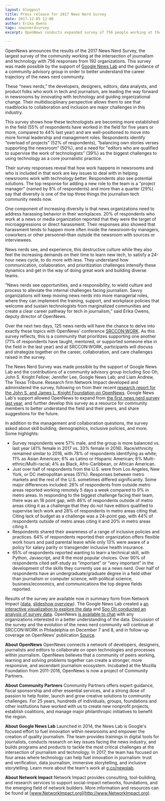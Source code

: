 ```yaml
---
layout: blogpost
title: Press release for 2017 News Nerd Survey
date: 2017-12-05 12:00
author: Erika Owens
tags: newsnerdsurvey
excerpt: OpenNews conducts expanded survey of 756 people working at the intersection of journalism and technology.

---
```

OpenNews announces the results of the 2017 News Nerd Survey, the largest survey of the community working at the intersection of journalism and technology with 756 responses from 192 organizations. This survey was made possible by the support of [Google News Lab](https://newslab.withgoogle.com/) and the guidance of a community advisory group in order to better understand the career trajectory of the news nerd community.

These “news nerds,” the developers, designers, editors, data analysts, and product folks who work in tech and journalism, are leading the way forward in newsrooms by innovating with technology and guiding organizational change. Their multidisciplinary perspective allows them to see that roadblocks to collaboration and inclusion are major challenges in this industry. 

This survey shows how these technologists are becoming more established in the field (55% of respondents have worked in the field for five years or more, compared to 44% last year) and are well-positioned to move into more formal leadership and management roles. Respondents identify “overload of projects” (52% of respondents), “balancing own stories verses supporting the newsroom” (50%), and a need for "editors who are qualified to supervise the work of technologists" (39%) as the biggest challenges to using technology as a core journalistic practice.

Their survey responses reveal that how work happens in newsrooms and who is included in that work are key issues to deal with in helping newsrooms work with technology better. Respondents also see potential solutions. The top response for adding a new role to the team is a "project manager" (named by 8% of respondents) and more than a quarter (29%) say that diversity is one of the top three things the journalism tech community needs now. 

One component of increasing diversity is that news organizations need to address harassing behavior in their workplaces. 20% of respondents who work at a news or media organization reported that they were the target of microaggressions or direct harassment. Their responses also showed that harassment tends to happen more often inside the newsroom–by managers, coworkers or other personnel–than outside the newsroom with sources or interviewees.

News nerds see, and experience, this destructive culture while they also feel the increasing demands on their time to learn new tech, to satisfy a 24-hour news cycle, to do more with less. They understand how communication, collaboration, and prioritization challenges intensify these dynamics and get in the way of doing great work and building diverse teams. 

"News nerds see opportunities, and a responsibility, to wield culture and process to alleviate the internal challenges facing journalism. Savvy organizations will keep moving news nerds into more managerial roles, where they can implement the training, support, and workplace policies that welcome and sustain technologists from marginalized communities and create a clear career pathway for tech in journalism,” said Erika Owens, deputy director of OpenNews.

Over the next two days, 125 news nerds will have the chance to delve into exactly these topics with OpenNews' conference [SRCCON:WORK](https://work.srccon.org/). As this survey reflects, this is a community that prioritizes supporting one another (71% of respondents have taught, mentored, or supported someone else in the field in the last year) and at SRCCON:WORK, participants will discuss and strategize together on the career, collaboration, and care challenges raised in the survey. 

The News Nerd Survey was made possible by the support of Google News Lab and the contributions of a community advisory group including Soo Oh, John S. Knight Fellow; Jennifer Lee, Google News Lab; and Liam Andrew, The Texas Tribune. Research firm Network Impact developed and administered the survey, following on from their recent [research report for the John S. and James L. Knight Foundation on OpenNews](http://kng.ht/opennews). Google News Lab's support allowed OpenNews to expand from [the first news nerd survey last year](/blog/news-nerd-survey/), and further develop this survey as a resource for community members to better understand the field and their peers, and share suggestions for the future.

In addition to the management and collaboration questions, the survey asked about skill building, demographics, inclusive policies, and more. Some highlights:

* Survey respondents were 57% male, and the group is more balanced vs. last year (41% female in 2017 vs. 33% female in 2016). Race/ethnicity remained similar to 2016, with 78% of respondents identifying as white; 11% as Asian American; 6% as Latino or Hispanic American; 6% Multi-ethnic/Multi-racial; 4% as Black, Afro-Caribbean, or African American.
* Just over half of respondents from the U.S. were from Los Angeles, New York, or DC metropolitan areas (51%). Responses between metro markets and the rest of the U.S. sometimes differed significantly. Some major differences included: 26% of respondents from outside metro areas reported working remotely 5 days a week compared to 9% in metro areas. In responding to the biggest challenge facing their team, there was an 18 point gap, with 46% of respondents outside of metro areas citing it as a challenge that they do not have editors qualified to supervise tech work and 28% of respondents in metro areas citing that. Citing lack of budget as a challenge was a 24-point gap, with 44% of respondents outside of metro areas citing it and 20% in metro areas citing it.
* Respondents shared their awareness of a range of inclusive policies and practices. 64% of respondents reported their organization offers flexible work hours and paid parental leave while only 13% were aware of a policy for salary parity or transgender inclusive health insurance.
* 65% of respondents reported wanting to learn a technical skill, with Python, Javascript, and R the most popular choices. Over 90% of respondents cited self-study as “important” or “very important” in the development of the skills they currently use as a news nerd. Over half of respondents have an undergraduate/graduate degree in a field other than journalism or computer science, with political science, business/economics, and communications the top degree fields reported.

Results of the survey are available now in summary form from Network Impact ([data](ttps://drive.google.com/open?id=1hBmHTQGo0dAXZqEd3qWk4lz3kwKnQKhVWAqPzSHfWFs), [slideshow overview](https://drive.google.com/open?id=1tICCNq5B6CzoPMURWmWdX4s6cUBcS2WB)). The Google News Lab created a [an interactive visualization to explore the data](https://opennews.org/projects/2017-newsnerd-survey/) and [Soo Oh conducted an analysis of survey data](https://medium.com/@SooOh/news-nerd-salaries-2017-2c83466b994e). OpenNews [is available to chat](mailto:erika@opennews.org) with any organizations interested in a better understanding of the data. Discussion of the survey and the evolution of the news nerd community will continue at SRCCON:WORK in Philadelphia on December 7 and 8, and in follow-up coverage on OpenNews’ publication [Source](https://source.opennews.org). 

**About OpenNews**
OpenNews connects a network of developers, designers, journalists and editors to collaborate on open technologies and processes within journalism. OpenNews believes that a community of peers working, learning and solving problems together can create a stronger, more responsive, and ascendant journalism ecosystem. Incubated at the Mozilla Foundation from 2011-2016, OpenNews is now a project of Community Partners.

**About Community Partners**
Community Partners offers expert guidance, fiscal sponsorship and other essential services, and a strong dose of passion to help foster, launch and grow creative solutions to community challenges. For 25 years, hundreds of individuals, groups, foundations and other institutions have worked with us to create new nonprofit projects, establish coalitions, and manage major philanthropic initiatives to benefit the region.

**About Google News Lab**
Launched in 2014, the News Lab is Google's focused effort to fuel innovation within newsrooms and empower the creation of quality journalism. The team provides trainings in digital tools for journalists, conducts research on key issues facing the news industry, and builds programs and products to tackle the most critical challenges at the intersection of journalism and technology. In 2017, the team has focused on four areas where technology can help fuel innovation in journalism: trust and verification, data journalism, immersive storytelling, and inclusive storytelling. Learn more about the team's work at [g.co/newslab](http://g.co/newslab).

**About Network Impact**
Network Impact provides consulting, tool-building, and research services to support social-impact networks, foundations, and the emerging field of network builders. More information and resources can be found at [www.NetworkImpact.org](http://www.NetworkImpact.org).
